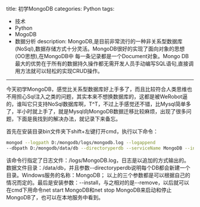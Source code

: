 title: 初学MongoDB
categories: Python
tags: 
  -  技术
  -  Python
  -  MogoDB
  -  数据分析
description: MongoDB,是目前非常流行的一种非关系型数据库(NoSql),数据存储方式十分灵活。MongoDB很好的实现了面向对象的思想(OO思想),在MongoDB中 每一条记录都是一个Document对象。Mongo DB最大的优势在于所有的数据持久操作都无需开发人员手动编写SQL语句,直接调用方法就可以轻松的实现CRUD操作。
---
今天初学MongoDB，感觉比关系型数据库好上手多了，而且比较符合人类思维也不用担心Sql注入之类的问题，其实本来不想换数据库的，这都是被WeRobot逼的，谁叫它只支持NoSql数据库啊，T^T，不过上手感觉还不错，比Mysql简单多了，半小时就上手了，就是Mysql向MongoDB数据迁移比较麻烦，出现了很多问题，下面是我找到的解决办法，就记录下来备忘。

首先在安装目录bin文件夹下shift+左键打开cmd，执行以下命令：
``` bash
mongod --logpath D:/mongodb/logs/mongodb.log --logappend
--dbpath D:/mongodb/data/db --directoryperdb --serviceName MongoDB --install
```

该命令行指定了日志文件：/logs/MongoDB.log，日志是以追加的方式输出的。数据文件目录：/data/db，并且参数--directoryperdb说明每个DB都会新建一个目录。Windows服务的名称：MongoDB；
以上的三个参数都是可以根据自己的情况而定的。最后是安装参数：--install，与之相对的是--remove，以后就可以在cmd下用命令net start MongoDB和net stop MongoDB来启动和停止MongoDB了，也可以在本地服务中看到。